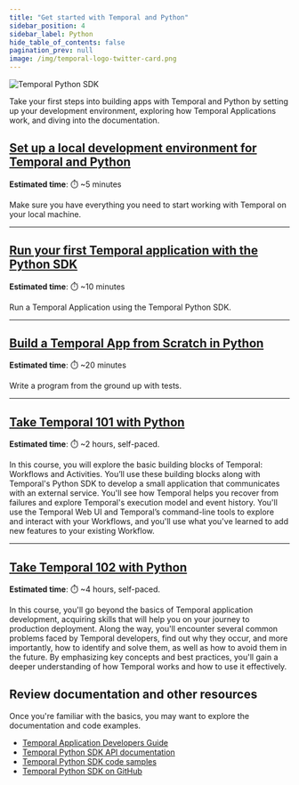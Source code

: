 ```yaml
---
title: "Get started with Temporal and Python"
sidebar_position: 4
sidebar_label: Python
hide_table_of_contents: false
pagination_prev: null
image: /img/temporal-logo-twitter-card.png
---
```


![Temporal Python SDK](/img/sdk_banners/banner_python.png)

Take your first steps into building apps with Temporal and Python by setting up your development environment, exploring how Temporal Applications work, and diving into the documentation.

## [Set up a local development environment for Temporal and Python](dev_environment/index.md)

**Estimated time**: ⏱️ ~5 minutes

Make sure you have everything you need to start working with Temporal on your local machine.

---

## [Run your first Temporal application with the Python SDK](first_program_in_python/index.md)

**Estimated time**: ⏱️ ~10 minutes

Run a Temporal Application using the Temporal Python SDK.

---

## [Build a Temporal App from Scratch in Python](hello_world_in_python/index.md)

**Estimated time**: ⏱️ ~20 minutes

Write a program from the ground up with tests.

----

## [Take Temporal 101 with Python](/courses/temporal_101/python.md)

**Estimated time**: ⏱️ ~2 hours, self-paced.

In this course, you will explore the basic building blocks of Temporal: Workflows and Activities. You’ll use these building blocks along with Temporal's Python SDK to develop a small application that communicates with an external service. You'll see how Temporal helps you recover from failures and explore Temporal's execution model and event history. You'll use the Temporal Web UI and Temporal’s command-line tools to explore and interact with your Workflows, and you'll use what you've learned to add new features to your existing Workflow.

----

## [Take Temporal 102 with Python](/courses/temporal_102/python.md)

**Estimated time**: ⏱️ ~4 hours, self-paced.

In this course, you'll go beyond the basics of Temporal application development, acquiring skills that will help you on your journey to production deployment. Along the way, you'll encounter several common problems faced by Temporal developers, find out why they occur, and more importantly, how to identify and solve them, as well as how to avoid them in the future. By emphasizing key concepts and best practices, you'll gain a deeper understanding of how Temporal works and how to use it effectively.

## Review documentation and other resources

Once you're familiar with the basics, you may want to explore the documentation and code examples.

* [Temporal Application Developers Guide](https://docs.temporal.io/dev-guide/python)
* [Temporal Python SDK API documentation](https://python.temporal.io/)
* [Temporal Python SDK code samples](https://github.com/temporalio/samples-python)
* [Temporal Python SDK on GitHub](https://github.com/temporalio/sdk-python)
